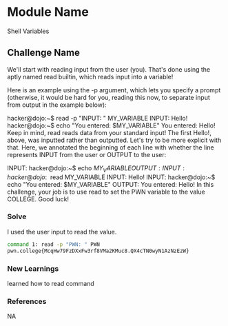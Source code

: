 # Module Name
Shell Variables

## Challenge Name
We'll start with reading input from the user (you). That's done using the aptly named read builtin, which reads input into a variable!

Here is an example using the -p argument, which lets you specify a prompt (otherwise, it would be hard for you, reading this now, to separate input from output in the example below):

hacker@dojo:~$ read -p "INPUT: " MY_VARIABLE
INPUT: Hello!
hacker@dojo:~$ echo "You entered: $MY_VARIABLE"
You entered: Hello!
Keep in mind, read reads data from your standard input! The first Hello!, above, was inputted rather than outputted. Let's try to be more explicit with that. Here, we annotated the beginning of each line with whether the line represents INPUT from the user or OUTPUT to the user:

 INPUT: hacker@dojo:~$ echo $MY_VARIABLE
OUTPUT:
 INPUT: hacker@dojo:~$ read MY_VARIABLE
 INPUT: Hello!
 INPUT: hacker@dojo:~$ echo "You entered: $MY_VARIABLE"
OUTPUT: You entered: Hello!
In this challenge, your job is to use read to set the PWN variable to the value COLLEGE. Good luck!
### Solve
I used the user input to read the value.

```bash
command 1: read -p "PWN: " PWN
pwn.college{McqHw79FzDXxFw3rf8VMa2KMuc8.QX4cTN0wyN1AzNzEzW}
```

### New Learnings
learned how to read command

### References 
NA

